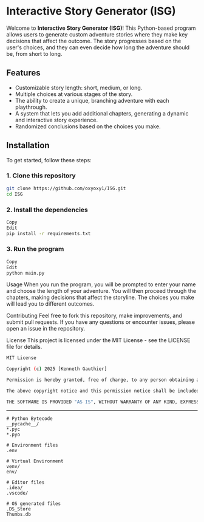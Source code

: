 # Interactive Story Generator (ISG)

Welcome to **Interactive Story Generator (ISG)**! This Python-based program allows users to generate custom adventure stories where they make key decisions that affect the outcome. The story progresses based on the user's choices, and they can even decide how long the adventure should be, from short to long.

## Features

- Customizable story length: short, medium, or long.
- Multiple choices at various stages of the story.
- The ability to create a unique, branching adventure with each playthrough.
- A system that lets you add additional chapters, generating a dynamic and interactive story experience.
- Randomized conclusions based on the choices you make.

## Installation

To get started, follow these steps:

### 1. Clone this repository
```bash
git clone https://github.com/oxyoxy1/ISG.git
cd ISG
```
### 2. Install the dependencies
```bash
Copy
Edit
pip install -r requirements.txt
```
### 3. Run the program
```bash
Copy
Edit
python main.py
```
Usage
When you run the program, you will be prompted to enter your name and choose the length of your adventure. You will then proceed through the chapters, making decisions that affect the storyline. The choices you make will lead you to different outcomes.

Contributing
Feel free to fork this repository, make improvements, and submit pull requests. If you have any questions or encounter issues, please open an issue in the repository.

License
This project is licensed under the MIT License - see the LICENSE file for details.

```bash
MIT License

Copyright (c) 2025 [Kenneth Gauthier]

Permission is hereby granted, free of charge, to any person obtaining a copy of this software and associated documentation files (the "Software"), to deal in the Software without restriction, including without limitation the rights to use, copy, modify, merge, publish, distribute, sublicense, and/or sell copies of the Software, and to permit persons to whom the Software is furnished to do so, subject to the following conditions:

The above copyright notice and this permission notice shall be included in all copies or substantial portions of the Software.

THE SOFTWARE IS PROVIDED "AS IS", WITHOUT WARRANTY OF ANY KIND, EXPRESS OR IMPLIED, INCLUDING BUT NOT LIMITED TO THE WARRANTIES OF MERCHANTABILITY, FITNESS FOR A PARTICULAR PURPOSE AND NONINFRINGEMENT. IN NO EVENT SHALL THE AUTHORS OR COPYRIGHT HOLDERS BE LIABLE FOR ANY CLAIM, DAMAGES OR OTHER LIABILITY, WHETHER IN AN ACTION OF CONTRACT, TORT OR OTHERWISE, ARISING FROM, OUT OF OR IN CONNECTION WITH THE SOFTWARE OR THE USE OR OTHER DEALINGS IN THE SOFTWARE.
```
---

```gitignore
# Python Bytecode
__pycache__/
*.pyc
*.pyo

# Environment files
.env

# Virtual Environment
venv/
env/

# Editor files
.idea/
.vscode/

# OS generated files
.DS_Store
Thumbs.db
```
